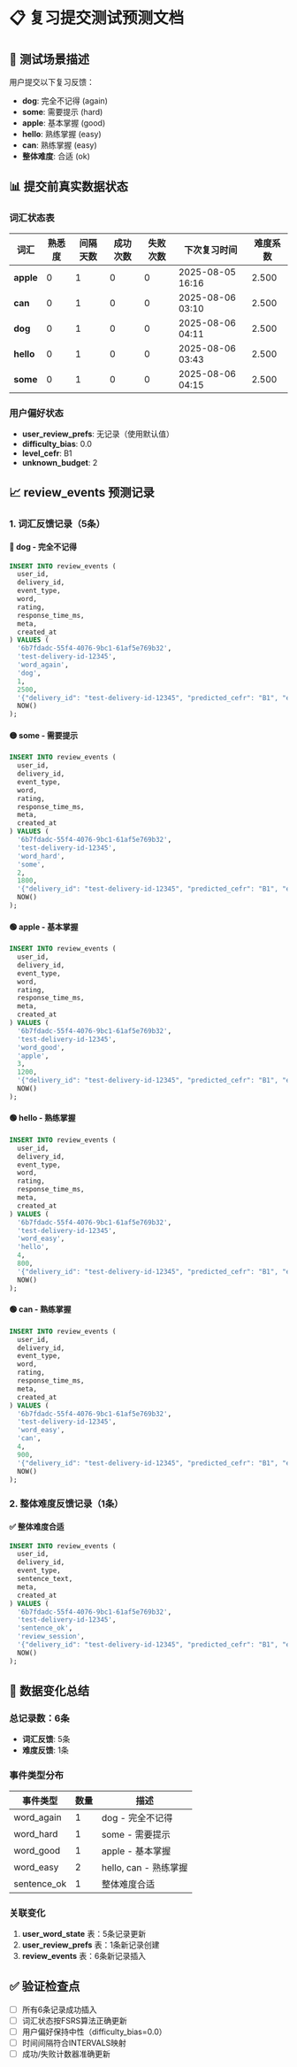 # 📋 复习提交测试预测文档

## 🎯 测试场景描述
用户提交以下复习反馈：
- **dog**: 完全不记得 (again)
- **some**: 需要提示 (hard)
- **apple**: 基本掌握 (good)
- **hello**: 熟练掌握 (easy)
- **can**: 熟练掌握 (easy)
- **整体难度**: 合适 (ok)

## 📊 提交前真实数据状态

### 词汇状态表
| 词汇 | 熟悉度 | 间隔天数 | 成功次数 | 失败次数 | 下次复习时间 | 难度系数 |
|------|--------|----------|----------|----------|--------------|----------|
| **apple** | 0 | 1 | 0 | 0 | 2025-08-05 16:16 | 2.500 |
| **can** | 0 | 1 | 0 | 0 | 2025-08-06 03:10 | 2.500 |
| **dog** | 0 | 1 | 0 | 0 | 2025-08-06 04:11 | 2.500 |
| **hello** | 0 | 1 | 0 | 0 | 2025-08-06 03:43 | 2.500 |
| **some** | 0 | 1 | 0 | 0 | 2025-08-06 04:15 | 2.500 |

### 用户偏好状态
- **user_review_prefs**: 无记录（使用默认值）
- **difficulty_bias**: 0.0
- **level_cefr**: B1
- **unknown_budget**: 2

## 📈 review_events 预测记录

### 1. 词汇反馈记录（5条）

#### 🔴 dog - 完全不记得
```sql
INSERT INTO review_events (
  user_id, 
  delivery_id, 
  event_type, 
  word, 
  rating, 
  response_time_ms, 
  meta,
  created_at
) VALUES (
  '6b7fdadc-55f4-4076-9bc1-61af5e769b32',
  'test-delivery-id-12345',
  'word_again',
  'dog',
  1,
  2500,
  '{"delivery_id": "test-delivery-id-12345", "predicted_cefr": "B1", "estimated_new_terms_count": 5}',
  NOW()
);
```

#### 🟡 some - 需要提示
```sql
INSERT INTO review_events (
  user_id, 
  delivery_id, 
  event_type, 
  word, 
  rating, 
  response_time_ms, 
  meta,
  created_at
) VALUES (
  '6b7fdadc-55f4-4076-9bc1-61af5e769b32',
  'test-delivery-id-12345',
  'word_hard',
  'some',
  2,
  1800,
  '{"delivery_id": "test-delivery-id-12345", "predicted_cefr": "B1", "estimated_new_terms_count": 5}',
  NOW()
);
```

#### 🟢 apple - 基本掌握
```sql
INSERT INTO review_events (
  user_id, 
  delivery_id, 
  event_type, 
  word, 
  rating, 
  response_time_ms, 
  meta,
  created_at
) VALUES (
  '6b7fdadc-55f4-4076-9bc1-61af5e769b32',
  'test-delivery-id-12345',
  'word_good',
  'apple',
  3,
  1200,
  '{"delivery_id": "test-delivery-id-12345", "predicted_cefr": "B1", "estimated_new_terms_count": 5}',
  NOW()
);
```

#### 🟢 hello - 熟练掌握
```sql
INSERT INTO review_events (
  user_id, 
  delivery_id, 
  event_type, 
  word, 
  rating, 
  response_time_ms, 
  meta,
  created_at
) VALUES (
  '6b7fdadc-55f4-4076-9bc1-61af5e769b32',
  'test-delivery-id-12345',
  'word_easy',
  'hello',
  4,
  800,
  '{"delivery_id": "test-delivery-id-12345", "predicted_cefr": "B1", "estimated_new_terms_count": 5}',
  NOW()
);
```

#### 🟢 can - 熟练掌握
```sql
INSERT INTO review_events (
  user_id, 
  delivery_id, 
  event_type, 
  word, 
  rating, 
  response_time_ms, 
  meta,
  created_at
) VALUES (
  '6b7fdadc-55f4-4076-9bc1-61af5e769b32',
  'test-delivery-id-12345',
  'word_easy',
  'can',
  4,
  900,
  '{"delivery_id": "test-delivery-id-12345", "predicted_cefr": "B1", "estimated_new_terms_count": 5}',
  NOW()
);
```

### 2. 整体难度反馈记录（1条）

#### ✅ 整体难度合适
```sql
INSERT INTO review_events (
  user_id, 
  delivery_id, 
  event_type, 
  sentence_text, 
  meta,
  created_at
) VALUES (
  '6b7fdadc-55f4-4076-9bc1-61af5e769b32',
  'test-delivery-id-12345',
  'sentence_ok',
  'review_session',
  '{"delivery_id": "test-delivery-id-12345", "predicted_cefr": "B1", "estimated_new_terms_count": 5}',
  NOW()
);
```

## 🔄 数据变化总结

### 总记录数：6条
- **词汇反馈**: 5条
- **难度反馈**: 1条

### 事件类型分布
| 事件类型 | 数量 | 描述 |
|----------|------|------|
| word_again | 1 | dog - 完全不记得 |
| word_hard | 1 | some - 需要提示 |
| word_good | 1 | apple - 基本掌握 |
| word_easy | 2 | hello, can - 熟练掌握 |
| sentence_ok | 1 | 整体难度合适 |

### 关联变化
1. **user_word_state** 表：5条记录更新
2. **user_review_prefs** 表：1条新记录创建
3. **review_events** 表：6条新记录插入

## ✅ 验证检查点
- [ ] 所有6条记录成功插入
- [ ] 词汇状态按FSRS算法正确更新
- [ ] 用户偏好保持中性（difficulty_bias=0.0）
- [ ] 时间间隔符合INTERVALS映射
- [ ] 成功/失败计数器准确更新